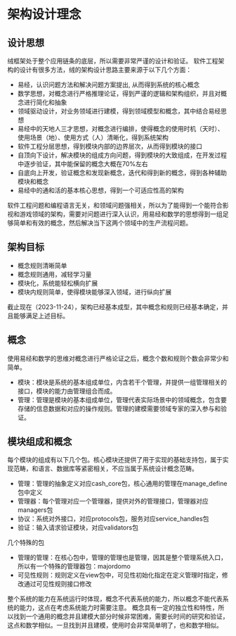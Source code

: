 # 架构设计理念

## 设计思想

绒框架处于整个应用链条的底层，所以需要非常严谨的设计和验证。
软件工程架构的设计有很多方法，绒的架构设计思路主要来源于以下几个方面：

- 易经，认识问题方法和解决问题方案提出, 从而得到系统的核心概念
- 数学思想，对概念进行严格推理论证，得到严谨的逻辑和架构组织，并且对概念进行简化和抽象
- 领域驱动设计，对业务领域进行建模，得到领域模型和概念，其中结合易经思想
- 易经中的天地人三才思想，对概念进行编排，使得概念的使用时机（天时）、使用场景（地）、使用方式（人）清晰化，得到系统架构
- 软件工程分层思想，得到模块内部的边界层次，从而得到模块的接口
- 自顶向下设计，解决模块的组成方向问题，得到模块的大致组成，在开发过程中逐步验证，其中能保留的概念大概在70%左右
- 自底向上开发，验证概念和发现新概念，迭代和得到新的概念，得到各种辅助模块和概念
- 易经中的通和活的基本核心思想，得到一个可适应性高的架构

软件工程问题和编程语言无关，和领域问题强相关，所以为了能得到一个能符合影视和游戏领域的架构，需要对问题进行深入认识，用易经和数学的思想得到一组足够简单和有效的概念，然后解决当下这两个领域中的生产流程问题。

## 架构目标

  - 概念规则清晰简单
  - 概念规则通用，减轻学习量
  - 模块化，系统能轻松横向扩展
  - 模块内规则简单，使得模块能够深入领域，进行纵向扩展

截止现在（2023-11-24），架构已经基本成型，其中概念和规则已经基本确定，并且能够满足上述目标。

## 概念

使用易经和数学的思维对概念进行严格论证之后，概念个数和规则个数会非常少和简单。

- 模块：模块是系统的基本组成单位，内含若干个管理，并提供一组管理相关的接口，模块的能力由管理组合而成。
- 管理：管理是模块的基本组成单位，管理代表实际场景中的领域概念，包含要存储的信息数据和对应的操作规则。管理的建模需要领域专家的深入参与和验证。

## 模块组成和概念

  每个模块的组成有以下几个包。核心模块还提供了用于实现的基础支持包，属于实现范畴，和语言、数据库等紧密相关，不应当属于系统设计概念范畴。

- 管理：管理的抽象定义对应cash_core包，核心通用的管理在manage_define包中定义
- 管理器：每个管理对应一个管理器，提供对外的管理接口，管理器对应managers包
- 协议：系统对外接口，对应protocols包，服务对应service_handles包
- 验证：输入请求验证模块，对应validators包
  
几个特殊的包

- 管理的管理：在核心包中，管理的管理也是管理，因其是整个管理系统入口，所以有一个特殊的管理器包：majordomo
- 可见性规则：规则定义在view包中，可见性初始化指定在定义管理时指定，修改通过可见性规则接口修改
  

整个系统的能力在系统运行时体现，概念不代表系统的能力，所以概念不能代表系统的能力，这点在考虑系统能力时需要注意。
概念具有一定的独立性和特性，所以找到一个通用的概念并且建模大部分时候非常困难，需要长时间的研究和验证，这点和数学相似。一旦找到并且建模，使用时会非常简单明了，也和数学相似。